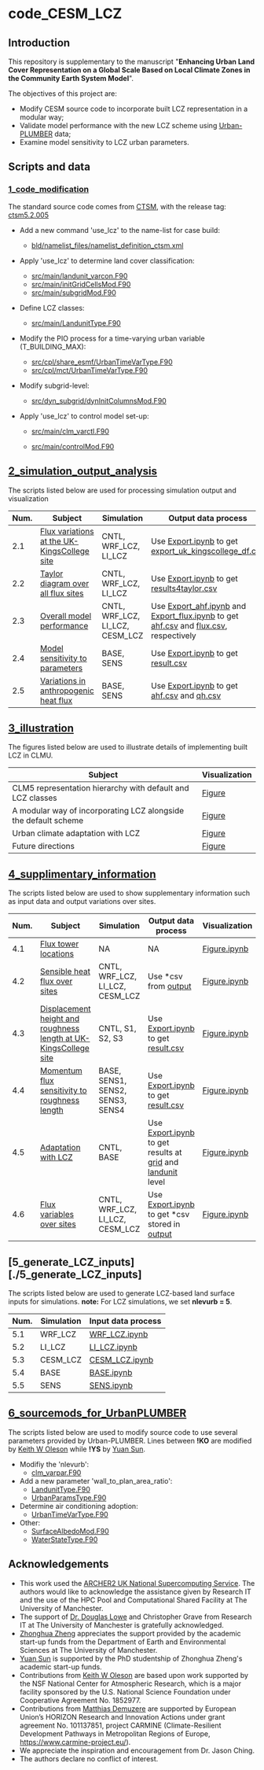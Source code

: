 # code_CESM_LCZ

## Introduction

This repository is supplementary to the manuscript "**Enhancing Urban Land Cover Representation on a Global Scale Based on Local Climate Zones in the Community Earth System Model**".

The objectives of this project are:

- Modify CESM source code to incorporate built LCZ representation in a modular way;
- Validate model performance with the new LCZ scheme using [Urban-PLUMBER](https://urban-plumber.github.io/) data;
- Examine model sensitivity to LCZ urban parameters.



## Scripts and data

### [1_code_modification](./1_code_modification)

The standard source code comes from [CTSM](https://github.com/ESCOMP/CTSM), with the release tag: [ctsm5.2.005](https://github.com/ESCOMP/CTSM/tree/ctsm5.2.005)

- Add a new command 'use_lcz' to the name-list for case build:
  - [‎bld/namelist_files/namelist_definition_ctsm.xml](./1_code_modification/bld/namelist_files/namelist_definition_ctsm.xml)

- Apply 'use_lcz' to determine land cover classification:
  - [src/main/landunit_varcon.F90](./1_code_modification/src/main/landunit_varcon.F90)
  - [src/main/initGridCellsMod.F90](./1_code_modification/src/main/initGridCellsMod.F90)
  - [src/main/subgridMod.F90](./1_code_modification/src/main/subgridMod.F90)
- Define LCZ classes:
  - [src/main/LandunitType.F90](./1_code_modification/src/main/LandunitType.F90)
- Modify the PIO process for a time-varying urban variable (T_BUILDING_MAX):
  - [src/cpl/share_esmf/UrbanTimeVarType.F90](./1_code_modification/src/cpl/share_esmf/UrbanTimeVarType.F90)
  - [src/cpl/mct/UrbanTimeVarType.F90](./1_code_modification/src/cpl/mct/UrbanTimeVarType.F90)

- Modify subgrid-level:

  - [src/dyn_subgrid/dynInitColumnsMod.F90](./1_code_modification/src/dyn_subgrid/dynInitColumnsMod.F90)

- Apply 'use_lcz' to control model set-up:

  - [src/main/clm_varctl.F90](./1_code_modification/src/main/clm_varctl.F90)

  - [src/main/controlMod.F90](./1_code_modification/src/main/controlMod.F90)

## [2_simulation_output_analysis](./2_simulation_output_analysis)

The scripts listed below are used for processing simulation output and visualization

| Num. | Subject                                                      | Simulation                      | Output data process                                          | Visualization                                                |
| ---- | ------------------------------------------------------------ | ------------------------------- | ------------------------------------------------------------ | ------------------------------------------------------------ |
| 2.1  | [Flux variations at the UK-KingsCollege site](./2_simulation_output_analysis/2.1_KingsCollege_site) | CNTL, WRF_LCZ, LI_LCZ           | Use [Export.ipynb](./2_simulation_output_analysis/2.1_KingsCollege_site/Export.ipynb) to get [export_uk_kingscollege_df.csv](2_simulation_output_analysis/2.1_KingsCollege_site/export_uk_kingscollege_df.csv) | [Figure.ipynb](./2_simulation_output_analysis/2.1_KingsCollege_site/Figure.ipynb) |
| 2.2  | [Taylor diagram over all flux sites](./2_simulation_output_analysis/2.2_Taylor_diagram_over_site) | CNTL, WRF_LCZ, LI_LCZ           | Use [Export.ipynb](./2_simulation_output_analysis/2.2_Taylor_diagram_over_site/Export.ipynb) to get [results4taylor.csv](./2_simulation_output_analysis/2.2_Taylor_diagram_over_site/results4taylor.csv) | [Figure.ipynb](././2_simulation_output_analysis/2.2_Taylor_diagram_over_site/Figure.ipynb) |
| 2.3  | [Overall model performance](./2_simulation_output_analysis/2.3_overall_model_performance) | CNTL, WRF_LCZ, LI_LCZ, CESM_LCZ | Use [Export_ahf.ipynb](./2_simulation_output_analysis/2.3_overall_model_performance/Export_ahf.ipynb) and [Export_flux.ipynb](./2_simulation_output_analysis/2.3_overall_model_performance/Export_flux.ipynb) to get [ahf.csv](././2_simulation_output_analysis/2.3_overall_model_performance/ahf.csv) and [flux.csv](././2_simulation_output_analysis/2.3_overall_model_performance/flux.csv), respectively | [Figure.ipynb](./2_simulation_output_analysis/2.3_overall_model_performance/Figure.ipynb) |
| 2.4  | [Model sensitivity to parameters](./2_simulation_output_analysis/2.4_model_sensitivity_to_parameters) | BASE, SENS                      | Use [Export.ipynb](./2_simulation_output_analysis/2.4_model_sensitivity_to_parameters/Export.ipynb) to get [result.csv](./2_simulation_output_analysis/2.4_model_sensitivity_to_parameters/result.csv) | [Figure.ipynb](./2_simulation_output_analysis/2.4_model_sensitivity_to_parameters/Figure.ipynb) |
| 2.5  | [Variations in anthropogenic heat flux](./2_simulation_output_analysis/2.5_variations_in_ahf) | BASE, SENS                      | Use [Export.ipynb](./2_simulation_output_analysis/2.5_variations_in_ahf/Export.ipynb) to get [ahf.csv](./2_simulation_output_analysis/2.5_variations_in_ahf/ahf.csv) and [qh.csv](./2_simulation_output_analysis/2.5_variations_in_ahf/qh.csv) | [Figure.ipynb](./2_simulation_output_analysis/2.5_variations_in_ahf/Figure.ipynb) |

## [3_illustration](./3_illustration)

The figures listed below are used to illustrate details of implementing built LCZ in CLMU.

| Subject                                                      | Visualization                                   |
| ------------------------------------------------------------ | ----------------------------------------------- |
| CLM5 representation hierarchy with default and LCZ classes   | [Figure](./3_illustration/clm5.pdf)             |
| A modular way of incorporating LCZ alongside the default scheme | [Figure](./3_illustration/use_lcz.pdf)          |
| Urban climate adaptation with LCZ                            | [Figure](./3_illustration/uk_map.pdf)           |
| Future directions                                            | [Figure](./3_illustration/future_direction.pdf) |

## [4_supplimentary_information](./4_supplimentary_information)

The scripts listed below are used to show supplementary information such as input data and output variations over sites.

| Num. | Subject                                                      | Simulation                       | Output data process                                          | Visualization                                                |
| ---- | ------------------------------------------------------------ | -------------------------------- | ------------------------------------------------------------ | ------------------------------------------------------------ |
| 4.1  | [Flux tower locations](./4_supplimentary_information/4.1_flux_tower_locations) | NA                               | NA                                                           | [Figure.ipynb](./4_supplimentary_information/4.1_flux_tower_locations/Figure.ipynb) |
| 4.2  | [Sensible heat flux over sites](./4_supplimentary_information/4.2_sensible_heat_flux) | CNTL, WRF_LCZ, LI_LCZ, CESM_LCZ  | Use *csv from [output](./4_supplimentary_information/4.5_flux_varaibles_over_sites/output) | [Figure.ipynb](./4_supplimentary_information/4.2_sensible_heat_flux/Figure.ipynb) |
| 4.3  | [Displacement height and roughness length at UK-KingsCollege site](./4_supplimentary_information/4.3_displacement_height_roughness_length) | CNTL, S1, S2, S3                 | Use [Export.ipynb](./4_supplimentary_information/4.3_displacement_height_roughness_length/Export.ipynb) to get [result.csv](4_suppilmentary_information/4.3_displacement_height_roughness_length/result.csv) | [Figure.ipynb](4_supplimentary_information/4.3_displacement_height_roughness_length/Figure.ipynb) |
| 4.4  | [Momentum flux sensitivity to roughness length](./4_supplimentary_information/4.4_momemtum_flux_sensitivity) | BASE, SENS1, SENS2, SENS3, SENS4 | Use [Export.ipynb](./4_supplimentary_information/4.4_momemtum_flux_sensitivity/Export.ipynb) to get [result.csv](./4_supplimentary_information/4.4_momemtum_flux_sensitivity/result.csv) | [Figure.ipynb](./4_supplimentary_information/4.4_momemtum_flux_sensitivity/Figure.ipynb) |
| 4.5  | [Adaptation with LCZ](./4_supplimentary_information/4.5_adaptation_with_lcz) | CNTL, BASE                       | Use [Export.ipynb](./4_supplimentary_information/4.5_adaptation_with_lcz/Export.ipynb) to get results at [grid](./4_supplimentary_information/4.5_adaptation_with_lcz/result_grid.csv) and [landunit](./4_supplimentary_information/4.5_adaptation_with_lcz/result_lnd.csv) level | [Figure.ipynb](./4_supplimentary_information/4.5_adaptation_with_lcz/Figure.ipynb) |
| 4.6  | [Flux variables over sites](./4_supplimentary_information/4.6_flux_varaibles_over_sites) | CNTL, WRF_LCZ, LI_LCZ, CESM_LCZ  | Use [Export.ipynb](./4_supplimentary_information/4.6_flux_varaibles_over_sites/Export.ipynb) to get *csv stored in [output](./4_supplimentary_information/4.6_flux_varaibles_over_sites/output/) | [Figure.ipynb](./4_supplimentary_information/4.6_flux_varaibles_over_sites/Figure.ipynb) |

## [5_generate_LCZ_inputs][./5_generate_LCZ_inputs]

The scripts listed below are used to generate LCZ-based land surface inputs for simulations. **note:** For LCZ simulations, we set **nlevurb = 5**. 

| Num. | Simulation | Input data process                                           |
| ---- | ---------- | ------------------------------------------------------------ |
| 5.1  | WRF_LCZ    | [WRF_LCZ.ipynb](./5_generate_LCZ_inputs/5.1_WRF_LCZ/WRF_LCZ.ipynb) |
| 5.2  | LI_LCZ     | [LI_LCZ.ipynb](./5_generate_LCZ_inputs/5.2_LI_LCZ/LI_LCZ.ipynb) |
| 5.3  | CESM_LCZ   | [CESM_LCZ.ipynb](./5_generate_LCZ_inputs/5.2_CESM_LCZ/CESM_LCZ.ipynb) |
| 5.4  | BASE       | [BASE.ipynb](./5_generate_LCZ_inputs/5.2_BASE/BASE.ipynb)    |
| 5.5  | SENS       | [SENS.ipynb](./5_generate_LCZ_inputs/5.2_SENS/SENS.ipynb)    |

## [6_sourcemods_for_UrbanPLUMBER](./6_sourcemods_for_UrbanPLUMBER)

The scripts listed below are used to modify source code to use several parameters provided by Urban-PLUMBER. Lines between **!KO** are modified by [Keith W Oleson](https://staff.ucar.edu/users/oleson) while **!YS** by [Yuan Sun](https://github.com/YuanSun-UoM).

- Modifiy the 'nlevurb':
  - [clm_varpar.F90](./6_sourcemods_for_UrbanPLUMBER/SourceMods/src.clm/clm_varpar.F90)
- Add a new parameter 'wall_to_plan_area_ratio':
  - [LandunitType.F90](./6_sourcemods_for_UrbanPLUMBER/SourceMods/src.clm/LandunitType.F90)
  - [UrbanParamsType.F90](./6_sourcemods_for_UrbanPLUMBER/SourceMods/src.clm/UrbanParamsType.F90)
- Determine air conditioning adoption:
  - [UrbanTimeVarType.F90](./6_sourcemods_for_UrbanPLUMBER/SourceMods/UrbanTimeVarType.F90)
- Other:
  - [SurfaceAlbedoMod.F90](./6_sourcemods_for_UrbanPLUMBER/SourceMods/src.clm/SurfaceAlbedoMod.F90)
  - [WaterStateType.F90](./6_sourcemods_for_UrbanPLUMBER/SourceMods/src.clm/WaterStateType.F90) 

## Acknowledgements

- This work used the [ARCHER2 UK National Supercomputing Service](https://www.archer2.ac.uk). 
  The authors would like to acknowledge the assistance given by Research IT and the use of the HPC Pool and Computational Shared Facility at The University of Manchester. 
- The support of [Dr. Douglas Lowe](https://github.com/douglowe) and Christopher Grave from Research IT at The University of Manchester is gratefully acknowledged. 
- [Zhonghua Zheng](https://github.com/zhonghua-zheng) appreciates the support provided by the academic start-up funds from the Department of Earth and Environmental Sciences at The University of Manchester.
- [Yuan Sun](https://github.com/YuanSun-UoM) is supported by the PhD studentship of Zhonghua Zheng's academic start-up funds.
- Contributions from [Keith W Oleson](https://staff.ucar.edu/users/oleson) are based upon work supported by the NSF National Center for Atmospheric Research, which is a major facility sponsored by the U.S. National Science Foundation under Cooperative Agreement No. 1852977.
- Contributions from [Matthias Demuzere](https://github.com/matthiasdemuzere) are supported by European Union’s HORIZON Research and Innovation Actions under grant agreement No. 101137851, project CARMINE (Climate-Resilient Development Pathways in Metropolitan Regions of Europe, https://www.carmine-project.eu/).
- We appreciate the inspiration and encouragement from Dr. Jason Ching.
- The authors declare no conflict of interest.